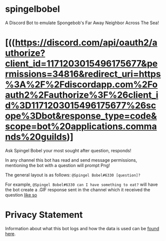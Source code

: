 # spingelbobel
A Discord Bot to emulate Spongebob's Far Away Neighbor Across The Sea!

# [((https://discord.com/api/oauth2/authorize?client_id=1171203015496175677&permissions=34816&redirect_uri=https%3A%2F%2Fdiscordapp.com%2Foauth2%2Fauthorize%3F%26client_id%3D1171203015496175677%26scope%3Dbot&response_type=code&scope=bot%20applications.commands%20guilds)]
Ask Spingel Bobel your most sought after question, responds!

In any channel this bot has read and send message permissions, mentioning the bot with a question will prompt Png!

The general layout is as follows: `@Spingel Bobel#6330 [question]?`

For example, `@Spingel Bobel#6330 can I have something to eat?` will have the bot create a .GIF response sent in the channel which it received the question [like so](https://media.discordapp.net/attachments/476812281984974870/709633975932682351/out.gif)

# Privacy Statement

Information about what this bot logs and how the data is used can be [found here](https://github.com/SpingelBobel/Spingel-Bobel/blob/main/PRIVACY.md).
